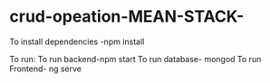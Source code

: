 # crud-opeation-MEAN-STACK-
To install dependencies
-npm install

To run:
To run backend-npm start
To run database- mongod
To run Frontend- ng serve
